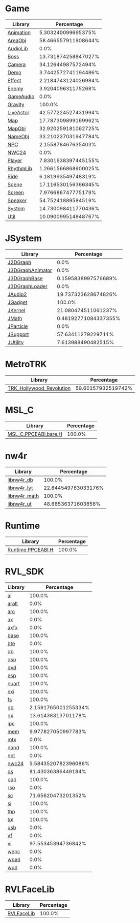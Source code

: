 # Game
| Library | Percentage |
| ------------- | ------------- |
| [Animation](https://github.com/shibbo/Petari/blob/master/docs/lib/Game/Animation.md) | 5.303240099695375% |
| [AreaObj](https://github.com/shibbo/Petari/blob/master/docs/lib/Game/AreaObj.md) | 58.466557911908644% |
| [AudioLib](https://github.com/shibbo/Petari/blob/master/docs/lib/Game/AudioLib.md) | 0.0% |
| [Boss](https://github.com/shibbo/Petari/blob/master/docs/lib/Game/Boss.md) | 13.731874258847027% |
| [Camera](https://github.com/shibbo/Petari/blob/master/docs/lib/Game/Camera.md) | 34.12644987572494% |
| [Demo](https://github.com/shibbo/Petari/blob/master/docs/lib/Game/Demo.md) | 3.7442572741194486% |
| [Effect](https://github.com/shibbo/Petari/blob/master/docs/lib/Game/Effect.md) | 2.2184743124026984% |
| [Enemy](https://github.com/shibbo/Petari/blob/master/docs/lib/Game/Enemy.md) | 3.920409631175268% |
| [GameAudio](https://github.com/shibbo/Petari/blob/master/docs/lib/Game/GameAudio.md) | 0.0% |
| [Gravity](https://github.com/shibbo/Petari/blob/master/docs/lib/Game/Gravity.md) | 100.0% |
| [LiveActor](https://github.com/shibbo/Petari/blob/master/docs/lib/Game/LiveActor.md) | 42.577224527431994% |
| [Map](https://github.com/shibbo/Petari/blob/master/docs/lib/Game/Map.md) | 17.787309899169962% |
| [MapObj](https://github.com/shibbo/Petari/blob/master/docs/lib/Game/MapObj.md) | 32.920259181062725% |
| [NameObj](https://github.com/shibbo/Petari/blob/master/docs/lib/Game/NameObj.md) | 33.210237031947784% |
| [NPC](https://github.com/shibbo/Petari/blob/master/docs/lib/Game/NPC.md) | 2.155878467635403% |
| [NWC24](https://github.com/shibbo/Petari/blob/master/docs/lib/Game/NWC24.md) | 0.0% |
| [Player](https://github.com/shibbo/Petari/blob/master/docs/lib/Game/Player.md) | 7.8301638397445155% |
| [RhythmLib](https://github.com/shibbo/Petari/blob/master/docs/lib/Game/RhythmLib.md) | 1.2661566868900025% |
| [Ride](https://github.com/shibbo/Petari/blob/master/docs/lib/Game/Ride.md) | 6.181993549748319% |
| [Scene](https://github.com/shibbo/Petari/blob/master/docs/lib/Game/Scene.md) | 17.116530156366345% |
| [Screen](https://github.com/shibbo/Petari/blob/master/docs/lib/Game/Screen.md) | 7.976686747775179% |
| [Speaker](https://github.com/shibbo/Petari/blob/master/docs/lib/Game/Speaker.md) | 54.75241889584519% |
| [System](https://github.com/shibbo/Petari/blob/master/docs/lib/Game/System.md) | 14.730098411770436% |
| [Util](https://github.com/shibbo/Petari/blob/master/docs/lib/Game/Util.md) | 10.090099514848767% |
# JSystem
| Library | Percentage |
| ------------- | ------------- |
| [J2DGraph](https://github.com/shibbo/Petari/blob/master/docs/lib/JSystem/J2DGraph.md) | 0.0% |
| [J3DGraphAnimator](https://github.com/shibbo/Petari/blob/master/docs/lib/JSystem/J3DGraphAnimator.md) | 0.0% |
| [J3DGraphBase](https://github.com/shibbo/Petari/blob/master/docs/lib/JSystem/J3DGraphBase.md) | 0.1595838997576689% |
| [J3DGraphLoader](https://github.com/shibbo/Petari/blob/master/docs/lib/JSystem/J3DGraphLoader.md) | 0.0% |
| [JAudio2](https://github.com/shibbo/Petari/blob/master/docs/lib/JSystem/JAudio2.md) | 19.737323628674826% |
| [JGadget](https://github.com/shibbo/Petari/blob/master/docs/lib/JSystem/JGadget.md) | 100.0% |
| [JKernel](https://github.com/shibbo/Petari/blob/master/docs/lib/JSystem/JKernel.md) | 21.080474511061237% |
| [JMath](https://github.com/shibbo/Petari/blob/master/docs/lib/JSystem/JMath.md) | 0.48192771084337355% |
| [JParticle](https://github.com/shibbo/Petari/blob/master/docs/lib/JSystem/JParticle.md) | 0.0% |
| [JSupport](https://github.com/shibbo/Petari/blob/master/docs/lib/JSystem/JSupport.md) | 57.63411279229711% |
| [JUtility](https://github.com/shibbo/Petari/blob/master/docs/lib/JSystem/JUtility.md) | 7.613988490482515% |
# MetroTRK
| Library | Percentage |
| ------------- | ------------- |
| [TRK_Hollywood_Revolution](https://github.com/shibbo/Petari/blob/master/docs/lib/MetroTRK/TRK_Hollywood_Revolution.md) | 59.60157932519742% |
# MSL_C
| Library | Percentage |
| ------------- | ------------- |
| [MSL_C.PPCEABI.bare.H](https://github.com/shibbo/Petari/blob/master/docs/lib/MSL_C/MSL_C.PPCEABI.bare.H.md) | 100.0% |
# nw4r
| Library | Percentage |
| ------------- | ------------- |
| [libnw4r_db](https://github.com/shibbo/Petari/blob/master/docs/lib/nw4r/libnw4r_db.md) | 100.0% |
| [libnw4r_lyt](https://github.com/shibbo/Petari/blob/master/docs/lib/nw4r/libnw4r_lyt.md) | 22.644549763033176% |
| [libnw4r_math](https://github.com/shibbo/Petari/blob/master/docs/lib/nw4r/libnw4r_math.md) | 100.0% |
| [libnw4r_ut](https://github.com/shibbo/Petari/blob/master/docs/lib/nw4r/libnw4r_ut.md) | 48.68536371603856% |
# Runtime
| Library | Percentage |
| ------------- | ------------- |
| [Runtime.PPCEABI.H](https://github.com/shibbo/Petari/blob/master/docs/lib/Runtime/Runtime.PPCEABI.H.md) | 100.0% |
# RVL_SDK
| Library | Percentage |
| ------------- | ------------- |
| [ai](https://github.com/shibbo/Petari/blob/master/docs/lib/RVL_SDK/ai.md) | 100.0% |
| [aralt](https://github.com/shibbo/Petari/blob/master/docs/lib/RVL_SDK/aralt.md) | 0.0% |
| [arc](https://github.com/shibbo/Petari/blob/master/docs/lib/RVL_SDK/arc.md) | 100.0% |
| [ax](https://github.com/shibbo/Petari/blob/master/docs/lib/RVL_SDK/ax.md) | 0.0% |
| [axfx](https://github.com/shibbo/Petari/blob/master/docs/lib/RVL_SDK/axfx.md) | 0.0% |
| [base](https://github.com/shibbo/Petari/blob/master/docs/lib/RVL_SDK/base.md) | 100.0% |
| [bte](https://github.com/shibbo/Petari/blob/master/docs/lib/RVL_SDK/bte.md) | 0.0% |
| [db](https://github.com/shibbo/Petari/blob/master/docs/lib/RVL_SDK/db.md) | 100.0% |
| [dsp](https://github.com/shibbo/Petari/blob/master/docs/lib/RVL_SDK/dsp.md) | 100.0% |
| [dvd](https://github.com/shibbo/Petari/blob/master/docs/lib/RVL_SDK/dvd.md) | 100.0% |
| [esp](https://github.com/shibbo/Petari/blob/master/docs/lib/RVL_SDK/esp.md) | 100.0% |
| [euart](https://github.com/shibbo/Petari/blob/master/docs/lib/RVL_SDK/euart.md) | 100.0% |
| [exi](https://github.com/shibbo/Petari/blob/master/docs/lib/RVL_SDK/exi.md) | 100.0% |
| [fs](https://github.com/shibbo/Petari/blob/master/docs/lib/RVL_SDK/fs.md) | 100.0% |
| [gd](https://github.com/shibbo/Petari/blob/master/docs/lib/RVL_SDK/gd.md) | 2.1591765001255334% |
| [gx](https://github.com/shibbo/Petari/blob/master/docs/lib/RVL_SDK/gx.md) | 13.61438313701178% |
| [ipc](https://github.com/shibbo/Petari/blob/master/docs/lib/RVL_SDK/ipc.md) | 100.0% |
| [mem](https://github.com/shibbo/Petari/blob/master/docs/lib/RVL_SDK/mem.md) | 9.977827050997783% |
| [mtx](https://github.com/shibbo/Petari/blob/master/docs/lib/RVL_SDK/mtx.md) | 0.0% |
| [nand](https://github.com/shibbo/Petari/blob/master/docs/lib/RVL_SDK/nand.md) | 100.0% |
| [net](https://github.com/shibbo/Petari/blob/master/docs/lib/RVL_SDK/net.md) | 0.0% |
| [nwc24](https://github.com/shibbo/Petari/blob/master/docs/lib/RVL_SDK/nwc24.md) | 5.5843520782396086% |
| [os](https://github.com/shibbo/Petari/blob/master/docs/lib/RVL_SDK/os.md) | 81.43036386449184% |
| [pad](https://github.com/shibbo/Petari/blob/master/docs/lib/RVL_SDK/pad.md) | 100.0% |
| [rso](https://github.com/shibbo/Petari/blob/master/docs/lib/RVL_SDK/rso.md) | 0.0% |
| [sc](https://github.com/shibbo/Petari/blob/master/docs/lib/RVL_SDK/sc.md) | 71.65620473201352% |
| [si](https://github.com/shibbo/Petari/blob/master/docs/lib/RVL_SDK/si.md) | 100.0% |
| [thp](https://github.com/shibbo/Petari/blob/master/docs/lib/RVL_SDK/thp.md) | 100.0% |
| [tpl](https://github.com/shibbo/Petari/blob/master/docs/lib/RVL_SDK/tpl.md) | 100.0% |
| [usb](https://github.com/shibbo/Petari/blob/master/docs/lib/RVL_SDK/usb.md) | 0.0% |
| [vf](https://github.com/shibbo/Petari/blob/master/docs/lib/RVL_SDK/vf.md) | 0.0% |
| [vi](https://github.com/shibbo/Petari/blob/master/docs/lib/RVL_SDK/vi.md) | 97.55345394736842% |
| [wenc](https://github.com/shibbo/Petari/blob/master/docs/lib/RVL_SDK/wenc.md) | 0.0% |
| [wpad](https://github.com/shibbo/Petari/blob/master/docs/lib/RVL_SDK/wpad.md) | 0.0% |
| [wud](https://github.com/shibbo/Petari/blob/master/docs/lib/RVL_SDK/wud.md) | 0.0% |
# RVLFaceLib
| Library | Percentage |
| ------------- | ------------- |
| [RVLFaceLib](https://github.com/shibbo/Petari/blob/master/docs/lib/RVLFaceLib/RVLFaceLib.md) | 100.0% |
